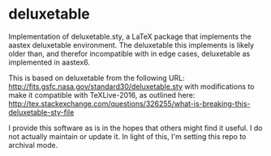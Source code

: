 # deluxetable

Implementation of deluxetable.sty, a LaTeX package that implements the 
aastex deluxetable environment. The deluxetable this implements is likely
older than, and therefor incompatible with in edge cases, deluxetable 
as implemented in aastex6.

This is based on deluxetable from the following URL:
http://fits.gsfc.nasa.gov/standard30/deluxetable.sty
with modifications to make it compatible with TeXLive-2016, as outlined
here:
http://tex.stackexchange.com/questions/326255/what-is-breaking-this-deluxetable-sty-file

I provide this software as is in the hopes that others might find it useful. I do not actually maintain or update it. In light of this, I'm setting this repo to archival mode.
